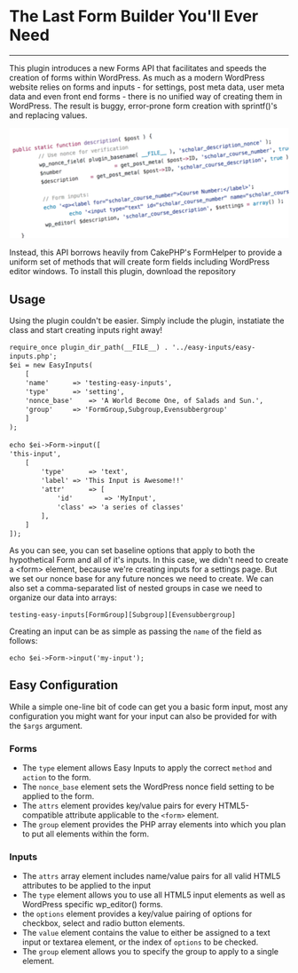 # The Last Form Builder You'll Ever Need
***
This plugin introduces a new Forms API that facilitates and speeds the creation of forms within WordPress. As much as a modern WordPress website relies on forms and inputs - for settings, post meta data, user meta data and even front end forms - there is no unified way of creating them in WordPress. The result is buggy, error-prone form creation with sprintf()'s and replacing values.

![alt text][screenshot]

[screenshot]: img/bad-screenshot.png "Be kind: sprintf() at a minimum."

Instead, this API borrows heavily from CakePHP's FormHelper to provide a uniform set of methods that will create form fields including WordPress editor windows.
To install this plugin, download the repository

## Usage
Using the plugin couldn't be easier. Simply include the plugin, instatiate the class and start creating inputs right away!

```
require_once plugin_dir_path(__FILE__) . '../easy-inputs/easy-inputs.php';
$ei = new EasyInputs(
    [
    'name'		=> 'testing-easy-inputs',
    'type'		=> 'setting',
    'nonce_base'	=> 'A World Become One, of Salads and Sun.',
    'group'		=> 'FormGroup,Subgroup,Evensubbergroup'
    ]
);

echo $ei->Form->input([
'this-input',
	[
		'type'		=> 'text',
		'label'	=> 'This Input is Awesome!!'
		'attr'		=> [
			'id' 		=> 'MyInput',
			'class'	=> 'a series of classes'
		],
	]
]);
```

As you can see, you can set baseline options that apply to both the hypothetical Form and all of it's inputs. In this case, we didn't need to create a &lt;form&gt; element, because we're creating inputs for a settings page. But we set our nonce base for any future nonces we need to create. We can also set a comma-separated list of nested groups in case we need to organize our data into arrays:

```
testing-easy-inputs[FormGroup][Subgroup][Evensubbergroup]
```

Creating an input can be as simple as passing the `name` of the field as follows:
```
echo $ei->Form->input('my-input');
```

## Easy Configuration
While a simple one-line bit of code can get you a basic form input, most any configuration you might want for your input can also be provided for with the `$args` argument.
### Forms
* The `type` element allows Easy Inputs to apply the correct `method` and `action` to the form.
* The `nonce_base` element sets the WordPress nonce field setting to be applied to the form.
* The `attrs` element provides key/value pairs for every HTML5-compatible attribute applicable to the `<form>` element.
* The `group` element provides the PHP array elements into which you plan to put all elements within the form.



### Inputs
* The `attrs` array element includes name/value pairs for all valid HTML5 attributes to be applied to the input
* The `type` element allows you to use all HTML5 input elements as well as WordPress specific wp_editor() forms.
* the `options` element provides a key/value pairing of options for checkbox, select and radio button elements.
* The `value` element contains the value to either be assigned to a text input or textarea element, or the index of `options` to be checked.
* The `group` element allows you to specify the group to apply to a single element.